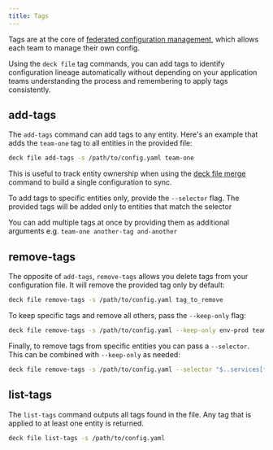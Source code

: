 ```yaml
---
title: Tags
---
```


Tags are at the core of [federated configuration management](/deck/apiops/federated-configuration/), which allows each team to manage their own config.

Using the `deck file` tag commands, you can add tags to identify configuration lineage automatically without depending on your application teams understanding the process and remembering to apply tags consistently.

## add-tags

The `add-tags` command can add tags to any entity. Here's an example that adds the `team-one` tag to all entities in the provided file:

```bash
deck file add-tags -s /path/to/config.yaml team-one 
```

This is useful to track entity ownership when using the [deck file merge](/deck/file/combining/merge/) command to build a single configuration to sync.

To add tags to specific entities only, provide the `--selector` flag. The provided tags will be added only to entities that match the selector

You can add multiple tags at once by providing them as additional arguments e.g. `team-one another-tag and-another`

## remove-tags

The opposite of `add-tags`, `remove-tags` allows you delete tags from your configuration file. It will remove the provided tag only by default:

```bash
deck file remove-tags -s /path/to/config.yaml tag_to_remove
```

To keep specific tags and remove all others, pass the `--keep-only` flag:

```bash
deck file remove-tags -s /path/to/config.yaml --keep-only env-prod team-one
```

Finally, to remove tags from specific entities you can pass a `--selector`. This can be combined with `--keep-only` as needed:

```bash
deck file remove-tags -s /path/to/config.yaml --selector "$..services[*]" --keep-only env-prod team-one
```

## list-tags

The `list-tags` command outputs all tags found in the file. Any tag that is applied to at least one entity is returned.

```bash
deck file list-tags -s /path/to/config.yaml
```